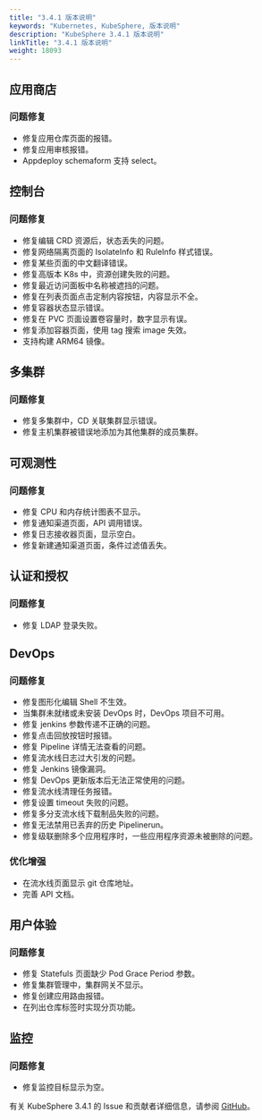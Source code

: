 ```yaml
---
title: "3.4.1 版本说明"
keywords: "Kubernetes, KubeSphere, 版本说明"
description: "KubeSphere 3.4.1 版本说明"
linkTitle: "3.4.1 版本说明"
weight: 18093
---
```



## 应用商店

### 问题修复

- 修复应用仓库页面的报错。
- 修复应用审核报错。
- Appdeploy schemaform 支持 select。

## 控制台

### 问题修复

- 修复编辑 CRD 资源后，状态丢失的问题。
- 修复网络隔离页面的 IsolateInfo 和 RuleInfo 样式错误。
- 修复某些页面的中文翻译错误。
- 修复高版本 K8s 中，资源创建失败的问题。
- 修复最近访问面板中名称被遮挡的问题。
- 修复在列表页面点击定制内容按钮，内容显示不全。
- 修复容器状态显示错误。
- 修复在 PVC 页面设置卷容量时，数字显示有误。
- 修复添加容器页面，使用 tag 搜索 image 失效。
- 支持构建 ARM64 镜像。


## 多集群

### 问题修复

- 修复多集群中，CD 关联集群显示错误。
- 修复主机集群被错误地添加为其他集群的成员集群。


## 可观测性

### 问题修复

- 修复 CPU 和内存统计图表不显示。
- 修复通知渠道页面，API 调用错误。
- 修复日志接收器页面，显示空白。
- 修复新建通知渠道页面，条件过滤值丢失。

## 认证和授权

### 问题修复

- 修复 LDAP 登录失败。

## DevOps

### 问题修复

- 修复图形化编辑 Shell 不生效。
- 当集群未就绪或未安装 DevOps 时，DevOps 项目不可用。
- 修复 jenkins 参数传递不正确的问题。
- 修复点击回放按钮时报错。
- 修复 Pipeline 详情无法查看的问题。
- 修复流水线日志过大引发的问题。
- 修复 Jenkins 镜像漏洞。
- 修复 DevOps 更新版本后无法正常使用的问题。
- 修复流水线清理任务报错。
- 修复设置 timeout 失败的问题。
- 修复多分支流水线下载制品失败的问题。
- 修复无法禁用已丢弃的历史 Pipelinerun。
- 修复级联删除多个应用程序时，一些应用程序资源未被删除的问题。


### 优化增强

- 在流水线页面显示 git 仓库地址。
- 完善 API 文档。

## 用户体验

### 问题修复

- 修复 Statefuls 页面缺少 Pod Grace Period 参数。
- 修复集群管理中，集群网关不显示。
- 修复创建应用路由报错。
- 在列出仓库标签时实现分页功能。

## 监控

### 问题修复

- 修复监控目标显示为空。

有关 KubeSphere 3.4.1 的 Issue 和贡献者详细信息，请参阅 [GitHub](https://github.com/whenegghitsrock/kubesphere-carryon/blob/master/CHANGELOG/CHANGELOG-3.4.1.md)。
